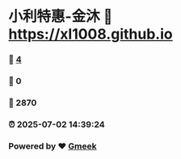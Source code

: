 # 小利特惠-金沐 :link: https://xl1008.github.io 
### :page_facing_up: [4](https://xl1008.github.io/tag.html) 
### :speech_balloon: 0 
### :hibiscus: 2870 
### :alarm_clock: 2025-07-02 14:39:24 
### Powered by :heart: [Gmeek](https://github.com/Meekdai/Gmeek)
